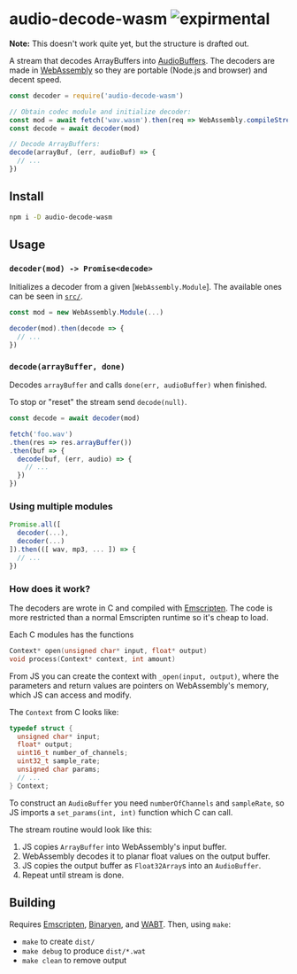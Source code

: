 
# audio-decode-wasm ![expirmental](https://img.shields.io/badge/stability-experimental-red.svg)

**Note:** This doesn't work quite yet, but the structure is drafted out.

A stream that decodes ArrayBuffers into [AudioBuffers](https://github.com/audiojs/audio-buffer).  The decoders are made in [WebAssembly](https://webassembly.org/) so they are portable (Node.js and browser) and decent speed.

```js
const decoder = require('audio-decode-wasm')

// Obtain codec module and initialize decoder:
const mod = await fetch('wav.wasm').then(req => WebAssembly.compileStreaming(res))
const decode = await decoder(mod)

// Decode ArrayBuffers:
decode(arrayBuf, (err, audioBuf) => {
  // ...
})
```

## Install

```sh
npm i -D audio-decode-wasm
```

## Usage

### `decoder(mod) -> Promise<decode>`

Initializes a decoder from a given [`WebAssembly.Module`].  The available ones
can be seen in [`src/`](src/).

```js
const mod = new WebAssembly.Module(...)

decoder(mod).then(decode => {
  // ...
})
```

### `decode(arrayBuffer, done)`

Decodes `arrayBuffer` and calls `done(err, audioBuffer)` when finished.

To stop or "reset" the stream send `decode(null)`.  

```js
const decode = await decoder(mod)

fetch('foo.wav')
.then(res => res.arrayBuffer())
.then(buf => {
  decode(buf, (err, audio) => {
    // ...
  })
})
```

### Using multiple modules

```js
Promise.all([
  decoder(...),
  decoder(...)  
]).then(([ wav, mp3, ... ]) => {
  // ...
})
```

### How does it work?

The decoders are wrote in C and compiled with [Emscripten](https://github.com/kripken/emscripten).  The code is more restricted than a normal Emscripten runtime so it's cheap to load.

Each C modules has the functions

```c
Context* open(unsigned char* input, float* output)
void process(Context* context, int amount)
```

From JS you can create the context with `_open(input, output)`, where the parameters and return values are pointers on WebAssembly's memory, which JS can access and modify.

The `Context` from C looks like:

```c
typedef struct {
  unsigned char* input;
  float* output;
  uint16_t number_of_channels;
  uint32_t sample_rate;
  unsigned char params;
  // ...
} Context;
```

To construct an `AudioBuffer` you need `numberOfChannels` and `sampleRate`, so JS imports a `set_params(int, int)` function which C can call.

The stream routine would look like this:

 1. JS copies `ArrayBuffer` into WebAssembly's input buffer.
 2. WebAssembly decodes it to planar float values on the output buffer.
 3. JS copies the output buffer as `Float32Array`s into an `AudioBuffer`.
 4. Repeat until stream is done.

## Building

Requires [Emscripten](https://github.com/kripken/emscripten), [Binaryen](https://github.com/webassembly), and [WABT](https://github.com/webassembly/wabt).  Then, using `make`:

- `make` to create `dist/`
- `make debug` to produce `dist/*.wat`
- `make clean` to remove output
